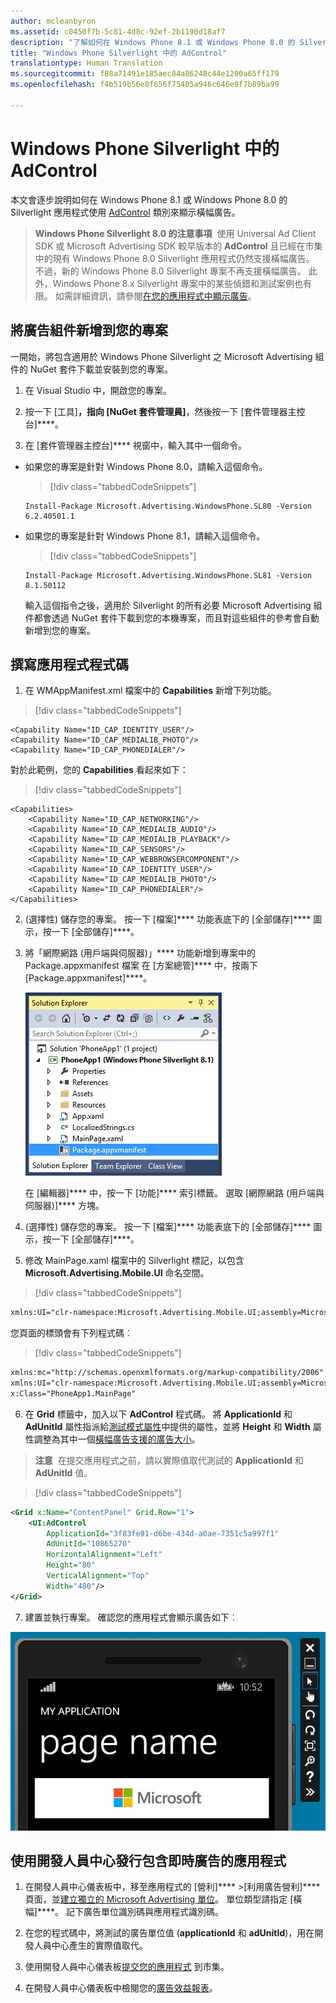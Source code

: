 ```yaml
---
author: mcleanbyron
ms.assetid: c0450f7b-5c81-4d8c-92ef-2b1190d18af7
description: "了解如何在 Windows Phone 8.1 或 Windows Phone 8.0 的 Silverlight 應用程式使用 AdControl 類別來顯示橫幅廣告。"
title: "Windows Phone Silverlight 中的 AdControl"
translationtype: Human Translation
ms.sourcegitcommit: f88a71491e185aec84a86248c44e1200a65ff179
ms.openlocfilehash: f4b519b56e8f656f75405a946c646e9f7b89ba99

---
```


# <a name="adcontrol-in-windows-phone-silverlight"></a>Windows Phone Silverlight 中的 AdControl

本文會逐步說明如何在 Windows Phone 8.1 或 Windows Phone 8.0 的 Silverlight 應用程式使用 [AdControl](https://msdn.microsoft.com/library/windows/apps/hh524191.aspx) 類別來顯示橫幅廣告。

> **Windows Phone Silverlight 8.0 的注意事項**&nbsp;&nbsp;使用 Universal Ad Client SDK 或 Microsoft Advertising SDK 較早版本的 **AdControl** 且已經在市集中的現有 Windows Phone 8.0 Silverlight 應用程式仍然支援橫幅廣告。 不過，新的 Windows Phone 8.0 Silverlight 專案不再支援橫幅廣告。 此外，Windows Phone 8.x Silverlight 專案中的某些偵錯和測試案例也有限。 如需詳細資訊，請參閱[在您的應用程式中顯示廣告](display-ads-in-your-app.md#silverlight_support)。

## <a name="add-the-advertising-assemblies-to-your-project"></a>將廣告組件新增到您的專案

一開始，將包含適用於 Windows Phone Silverlight 之 Microsoft Advertising 組件的 NuGet 套件下載並安裝到您的專案。

1.  在 Visual Studio 中，開啟您的專案。

2.  按一下 [工具]****，指向 [NuGet 套件管理員]****，然後按一下 [套件管理器主控台]****。

3.  在 [套件管理器主控台]**** 視窗中，輸入其中一個命令。

  * 如果您的專案是針對 Windows Phone 8.0，請輸入這個命令。

      > [!div class="tabbedCodeSnippets"]
      ```syntax
      Install-Package Microsoft.Advertising.WindowsPhone.SL80 -Version 6.2.40501.1
      ```

  * 如果您的專案是針對 Windows Phone 8.1，請輸入這個命令。

      > [!div class="tabbedCodeSnippets"]
      ```syntax
      Install-Package Microsoft.Advertising.WindowsPhone.SL81 -Version 8.1.50112
      ```

    輸入這個指令之後，適用於 Silverlight 的所有必要 Microsoft Advertising 組件都會透過 NuGet 套件下載到您的本機專案，而且對這些組件的參考會自動新增到您的專案。

## <a name="code-your-app"></a>撰寫應用程式程式碼


1.  在 WMAppManifest.xml 檔案中的 **Capabilities** 新增下列功能。

  > [!div class="tabbedCodeSnippets"]
  ``` syntax
  <Capability Name="ID_CAP_IDENTITY_USER"/>
  <Capability Name="ID_CAP_MEDIALIB_PHOTO"/>
  <Capability Name="ID_CAP_PHONEDIALER"/>
  ```

  對於此範例，您的 **Capabilities** 看起來如下：

  > [!div class="tabbedCodeSnippets"]
  ``` syntax
  <Capabilities>
      <Capability Name="ID_CAP_NETWORKING"/>
      <Capability Name="ID_CAP_MEDIALIB_AUDIO"/>
      <Capability Name="ID_CAP_MEDIALIB_PLAYBACK"/>
      <Capability Name="ID_CAP_SENSORS"/>
      <Capability Name="ID_CAP_WEBBROWSERCOMPONENT"/>
      <Capability Name="ID_CAP_IDENTITY_USER"/>
      <Capability Name="ID_CAP_MEDIALIB_PHOTO"/>
      <Capability Name="ID_CAP_PHONEDIALER"/>
  </Capabilities>
  ```

2.  (選擇性) 儲存您的專案。 按一下 [檔案]**** 功能表底下的 [全部儲存]**** 圖示，按一下 [全部儲存]****。

3.  將「網際網路 (用戶端與伺服器)」**** 功能新增到專案中的 Package.appxmanifest 檔案 在 [方案總管]**** 中，按兩下 [Package.appxmanifest]****。

    ![wp81silverlightmarkup\-solutionexplorer\-packageappxmanifest](images/13-b98c2a1a-69c3-4018-be0a-6ce010e703e7.jpg)

    在 [編輯器]**** 中，按一下 [功能]**** 索引標籤。 選取 [網際網路 (用戶端與伺服器)]**** 方塊。

4.  (選擇性) 儲存您的專案。 按一下 [檔案]**** 功能表底下的 [全部儲存]**** 圖示，按一下 [全部儲存]****。

5.  修改 MainPage.xaml 檔案中的 Silverlight 標記，以包含 **Microsoft.Advertising.Mobile.UI** 命名空間。

  > [!div class="tabbedCodeSnippets"]
  ``` xml
  xmlns:UI="clr-namespace:Microsoft.Advertising.Mobile.UI;assembly=Microsoft.Advertising.Mobile.UI"
  ```

  您頁面的標頭會有下列程式碼︰

  > [!div class="tabbedCodeSnippets"]
  ``` xml
  xmlns:mc="http://schemas.openxmlformats.org/markup-compatibility/2006"
  xmlns:UI="clr-namespace:Microsoft.Advertising.Mobile.UI;assembly=Microsoft.Advertising.Mobile.UI"
  x:Class="PhoneApp1.MainPage"
  ```

6.  在 **Grid** 標籤中，加入以下 **AdControl** 程式碼。 將 **ApplicationId** 和 **AdUnitId** 屬性指派給[測試模式屬性](test-mode-values.md)中提供的屬性，並將 **Height** 和 **Width** 屬性調整為其中一個[橫幅廣告支援的廣告大小](supported-ad-sizes-for-banner-ads.md)。

  > **注意**&nbsp;&nbsp;在提交應用程式之前，請以實際值取代測試的 **ApplicationId** 和 **AdUnitId** 值。

  > [!div class="tabbedCodeSnippets"]
  ``` xml
  <Grid x:Name="ContentPanel" Grid.Row="1">
      <UI:AdControl
          ApplicationId="3f83fe91-d6be-434d-a0ae-7351c5a997f1"
          AdUnitId="10865270"
          HorizontalAlignment="Left"
          Height="80"
          VerticalAlignment="Top"
          Width="480"/>
  </Grid>
  ```

7.  建置並執行專案。 確認您的應用程式會顯示廣告如下︰

  ![wp81silverlight\-emulatorwithad](images/13-8db1492f-ae1d-439b-9b78-bed8e22fe996.jpg)

## <a name="release-your-app-with-live-ads-using-dev-center"></a>使用開發人員中心發行包含即時廣告的應用程式

1.  在開發人員中心儀表板中，移至應用程式的 [營利]**** &gt;[利用廣告營利]**** 頁面，並[建立獨立的 Microsoft Advertising 單位](../publish/monetize-with-ads.md)。 單位類型請指定 [橫幅]****。 記下廣告單位識別碼與應用程式識別碼。

2.  在您的程式碼中，將測試的廣告單位值 (**applicationId** 和 **adUnitId**)，用在開發人員中心產生的實際值取代。

3.  使用開發人員中心儀表板[提交您的應用程式](../publish/app-submissions.md) 到市集。

4.  在開發人員中心儀表板中檢閱您的[廣告效益報表](../publish/advertising-performance-report.md)。


 



<!--HONumber=Dec16_HO2-->


